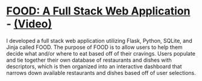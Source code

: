 <div></div> 

# [FOOD: A Full Stack Web Application](https://github.com/j-m-github/CS50x-final-project) - [(Video)](https://www.youtube.com/watch?v=fAoQFMFd43c)
I developed a full stack web application utilizing Flask, Python, SQLite, and Jinja called FOOD. The purpose of FOOD is to allow users to help them decide what and/or where to eat based off of their cravings. Users populate and tie together their own database of restaurants and dishes with descriptors, which is then organized into an interactive dashboard that narrows down available restaurants and dishes based off of user selections.
